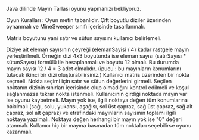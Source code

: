 

Java dilinde Mayın Tarlası oyunu yapmanızı bekliyoruz.

Oyun Kuralları :
Oyun metin tabanlıdır.
Çift boyutlu diziler üzerinden oynanmalı ve MineSweeper sınıfı içerisinde tasarlanmalı.

Matris boyutunu yani satır ve sütun sayısını kullanıcı belirlemeli.

Diziye ait eleman sayısının çeyreği (elemanSayisi / 4) kadar rastgele mayın yerleştirilmeli. 
Örneğin dizi 4x3 boyutunda ise eleman sayısı (satırSayısı * sütunSayısı) 
formülü ile hesaplanmalı ve boyutu 12 olmalı. 
Bu durumda mayın sayısı 12 / 4 = 3 adet olmalıdır.
(ipucu : bu mayınların konumlarını tutacak ikinci bir dizi oluşturabilirsiniz.)
Kullanıcı matris üzerinden bir nokta seçmeli.
Nokta seçimi için satır ve sütun değerlerini girmeli.
Seçilen noktanın dizinin sınırları içerisinde olup olmadığını kontrol edilmeli ve 
koşul sağlanmazsa tekrar nokta istenmeli.
Kullanıcının girdiği noktada mayın var ise oyunu kaybetmeli.
Mayın yok ise, ilgili noktaya değen tüm konumlarına bakılmalı
(sağı, solu, yukarısı, aşağısı, sol üst çapraz, sağ üst çapraz, sağ alt çapraz, sol alt çapraz)
ve etrafındaki mayınların sayısının toplamı ilgili noktaya yazılmalı.
Noktaya değen herhangi bir mayın yok ise "0" değeri atanmalı.
Kullanıcı hiç bir mayına basmadan tüm noktaları seçebilirse oyunu kazanmalı.

